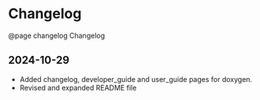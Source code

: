 # Changelog

@page changelog Changelog

2024-10-29
-----------------------
- Added changelog, developer_guide and user_guide pages for doxygen.
- Revised and expanded README file